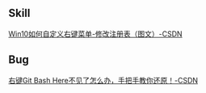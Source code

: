 ## Skill

[Win10如何自定义右键菜单-修改注册表（图文）-CSDN](https://blog.csdn.net/CrowNAir/article/details/78128566)



## Bug

[右键Git Bash Here不见了怎么办，手把手教你还原！-CSDN](https://blog.csdn.net/weixin_42357048/article/details/80533571)